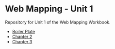 # Web Mapping - Unit 1
Repository for Unit 1 of the Web Mapping Workbook.
- [Boiler Plate](boilerplate/index.html)
- [Chapter 2](Chapter02/index.html)
- [Chapter 3](Chapter03/index.html)
